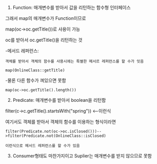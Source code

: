 1. Function: 매개변수를 받아서 값을 리턴하는 함수형 인터페이스

  그래서 map의 매개변수가 Function이므로
  
  map(oc->oc.getTitle())로 사용이 가능
  
  oc를 받아서 oc.getTitle()을 리턴하는 것
  
  -메서드 레퍼런스:
  
    객체를 받아서 객체의 함수를 사용시에는 특별한 메서르 레퍼런스를 할 수가 잇음
    
    map(OnlineClass::getTitle)
    
  -물론 다른 함수가 껴있으면 못함
    
    map(oc->oc.getTitle().length())
  
2. Predicate: 매개변수를 받아서 boolean을 리턴함

  filter(c->c.getTitle().startsWith("spring")) <--이런식
  
  여기서도 객체를 받아서 객체의 함수를 이용하는 형식이라면
  
    filter(Predicate.not(oc->oc.isClosed()))-->filter(Predicate.not(OnlineClass::isClosed)
    
    이런식으로 메서드 레퍼런스를 할 수가 있음
    
3. Consumer형태도 마찬가지이고 Suplier는 매개변수를 받지 않으므로 못함
